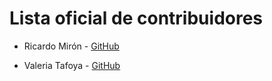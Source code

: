 # Lista oficial de contribuidores

- Ricardo Mirón - [GitHub](http://github.com/ricardomiron)

- Valeria Tafoya - [GitHub](http://github.com/itsvaleriatafoya)

